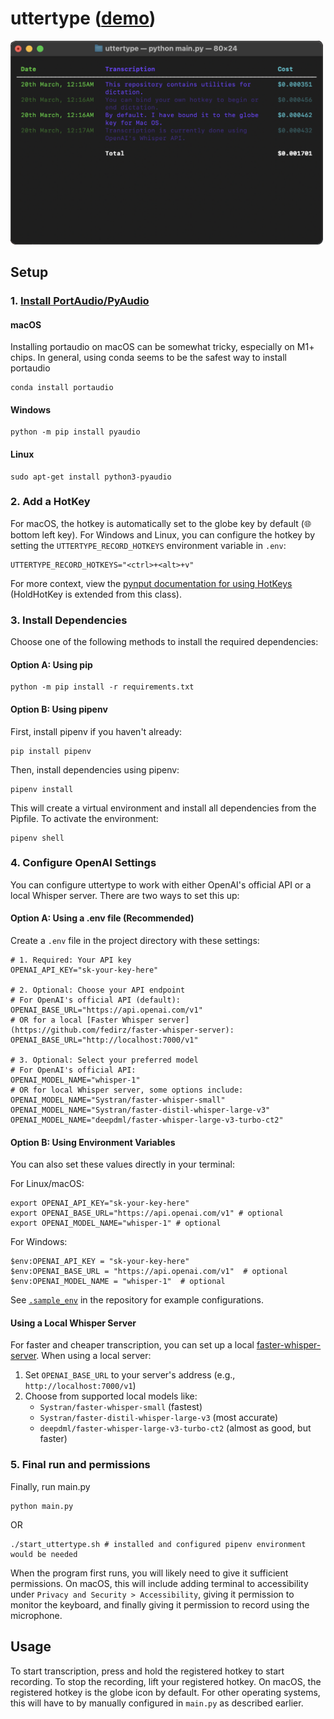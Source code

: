 # uttertype ([demo](https://www.youtube.com/watch?v=eSDYIFzU_fY))

<img src="./assets/sample_terminal.png" alt="alt text" style="width: 500px;"/>

## Setup

### 1. [Install PortAudio/PyAudio](https://people.csail.mit.edu/hubert/pyaudio/)
#### macOS
Installing portaudio on macOS can be somewhat tricky, especially on M1+ chips. In general, using conda seems to be the safest way to install portaudio
```
conda install portaudio
```
#### Windows
```
python -m pip install pyaudio
```
#### Linux
```
sudo apt-get install python3-pyaudio
```
### 2. Add a HotKey
For macOS, the hotkey is automatically set to the globe key by default (&#127760; bottom left key). For Windows and Linux, you can configure the hotkey by setting the `UTTERTYPE_RECORD_HOTKEYS` environment variable in `.env`:
```env
UTTERTYPE_RECORD_HOTKEYS="<ctrl>+<alt>+v"
```

For more context, view the [pynput documentation for using HotKeys](https://pynput.readthedocs.io/en/latest/keyboard.html#global-hotkeys) (HoldHotKey is extended from this class).

### 3. Install Dependencies
Choose one of the following methods to install the required dependencies:

#### Option A: Using pip
```shell
python -m pip install -r requirements.txt
```

#### Option B: Using pipenv
First, install pipenv if you haven't already:
```shell
pip install pipenv
```

Then, install dependencies using pipenv:
```shell
pipenv install
```

This will create a virtual environment and install all dependencies from the Pipfile. To activate the environment:
```shell
pipenv shell
```

### 4. Configure OpenAI Settings

You can configure uttertype to work with either OpenAI's official API or a local Whisper server. There are two ways to set this up:

#### Option A: Using a .env file (Recommended)
Create a `.env` file in the project directory with these settings:

```env
# 1. Required: Your API key
OPENAI_API_KEY="sk-your-key-here"

# 2. Optional: Choose your API endpoint
# For OpenAI's official API (default):
OPENAI_BASE_URL="https://api.openai.com/v1"
# OR for a local [Faster Whisper server](https://github.com/fedirz/faster-whisper-server):
OPENAI_BASE_URL="http://localhost:7000/v1"

# 3. Optional: Select your preferred model
# For OpenAI's official API:
OPENAI_MODEL_NAME="whisper-1"
# OR for local Whisper server, some options include:
OPENAI_MODEL_NAME="Systran/faster-whisper-small"
OPENAI_MODEL_NAME="Systran/faster-distil-whisper-large-v3"
OPENAI_MODEL_NAME="deepdml/faster-whisper-large-v3-turbo-ct2"
```

#### Option B: Using Environment Variables
You can also set these values directly in your terminal:

For Linux/macOS:
```shell
export OPENAI_API_KEY="sk-your-key-here"
export OPENAI_BASE_URL="https://api.openai.com/v1" # optional
export OPENAI_MODEL_NAME="whisper-1" # optional
```

For Windows:
```shell
$env:OPENAI_API_KEY = "sk-your-key-here"
$env:OPENAI_BASE_URL = "https://api.openai.com/v1"  # optional
$env:OPENAI_MODEL_NAME = "whisper-1"  # optional
```

See [`.sample_env`](.sample_env) in the repository for example configurations.

#### Using a Local Whisper Server
For faster and cheaper transcription, you can set up a local [faster-whisper-server](https://github.com/fedirz/faster-whisper-server). When using a local server:

1. Set `OPENAI_BASE_URL` to your server's address (e.g., `http://localhost:7000/v1`)
2. Choose from supported local models like:
   - `Systran/faster-whisper-small` (fastest)
   - `Systran/faster-distil-whisper-large-v3` (most accurate)
   - `deepdml/faster-whisper-large-v3-turbo-ct2` (almost as good, but faster)

### 5. Final run and permissions
Finally, run main.py
```shell
python main.py
```
OR
```shell
./start_uttertype.sh # installed and configured pipenv environment would be needed
```

When the program first runs, you will likely need to give it sufficient permissions. On macOS, this will include adding terminal to accessibility under `Privacy and Security > Accessibility`, giving it permission to monitor the keyboard, and finally giving it permission to record using the microphone.

## Usage
To start transcription, press and hold the registered hotkey to start recording. To stop the recording, lift your registered hotkey. On macOS, the registered hotkey is the globe icon by default. For other operating systems, this will have to by manually configured in `main.py` as described earlier.
